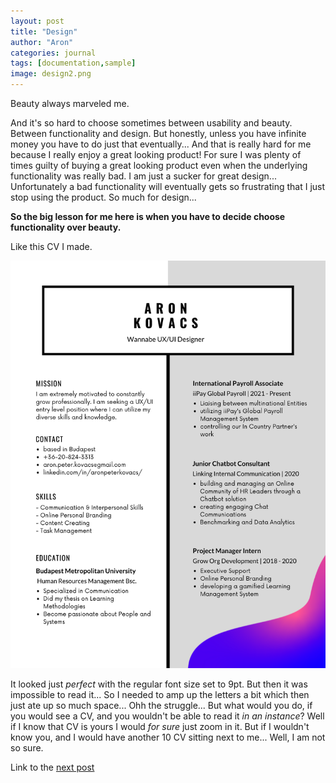 ```yaml
---
layout: post
title: "Design"
author: "Aron"
categories: journal
tags: [documentation,sample]
image: design2.png
---
```


Beauty always marveled me. 

And it's so hard to choose sometimes between usability and beauty. Between functionality and design. But honestly, unless you have infinite money you have to do just that eventually... And that is really hard for me because I really enjoy a great looking product! For sure I was plenty of times guilty of buying a great looking product even when the underlying functionality was really bad. I am just a sucker for great design... Unfortunately a bad functionality will eventually gets so frustrating that I just stop using the product. So much for design... 

**So the big lesson for me here is when you have to decide choose functionality over beauty.**

Like this CV I made. 

![CV0](/assets/img/CV0.png)

It looked just *perfect* with the regular font size set to 9pt. But then it was impossible to read it... So I needed to amp up the letters a bit which then just ate up so much space... Ohh the struggle...  But what would you do, if you would see a CV, and you wouldn't be able to read it *in an instance*? Well if I know that CV is yours I would *for sure* just zoom in it. But if I wouldn't know you, and I would have another 10 CV sitting next to me... Well, I am not so sure.

Link to the [next post](https://aronuxui.github.io/agile)
